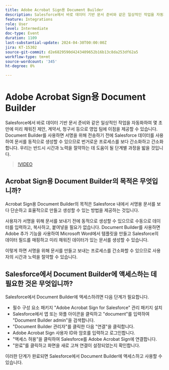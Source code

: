 ```yaml
---
title: Adobe Acrobat Sign용 Document Builder
description: Salesforce에서 바로 데이터 기반 문서 준비와 같은 일상적인 작업을 자동화하여 몇 초 만에 미리 채워진 제안, 계약서, 청구서 등으로 영업 팀에 이점을 제공할 수 있습니다. Document Builder를 사용하면 서명을 위해 전송하기 전에 Salesforce 데이터를 사용하여 문서를 동적으로 생성할 수 있으므로 번거로운 프로세스를 보다 간소화하고 간소화합니다.
feature: Integrations
role: User
level: Intermediate
doc-type: Event
duration: 1109
last-substantial-update: 2024-04-30T00:00:00Z
jira: KT-15302
source-git-commit: d2e6829590d4243409652b16b13c8da253df62a5
workflow-type: tm+mt
source-wordcount: '345'
ht-degree: 0%

---
```



# Adobe Acrobat Sign용 Document Builder

Salesforce에서 바로 데이터 기반 문서 준비와 같은 일상적인 작업을 자동화하여 몇 초 만에 미리 채워진 제안, 계약서, 청구서 등으로 영업 팀에 이점을 제공할 수 있습니다. Document Builder를 사용하면 서명을 위해 전송하기 전에 Salesforce 데이터를 사용하여 문서를 동적으로 생성할 수 있으므로 번거로운 프로세스를 보다 간소화하고 간소화합니다. 우리는 반드시 시간과 노력을 절약하는 데 도움이 될 단계별 과정을 밟을 것입니다.

>[!VIDEO](https://video.tv.adobe.com/v/3428193/?learn=on)

## Acrobat Sign용 Document Builder의 목적은 무엇입니까?

Acrobat Sign용 Document Builder의 목적은 Salesforce 내에서 서명용 문서를 보다 단순하고 효율적으로 만들고 생성할 수 있는 방법을 제공하는 것입니다.

사용자가 서명을 위해 문서를 보내기 전에 동적으로 생성할 수 있으므로 수동으로 데이터를 입력하고, 복사하고, 붙여넣을 필요가 없습니다. Document Builder를 사용하면 Adobe 추가 기능을 사용하여 Microsoft Word에서 템플릿을 만들고 Salesforce의 데이터 필드를 매핑하고 미리 채워진 데이터가 있는 문서를 생성할 수 있습니다.

이렇게 하면 서명을 위해 문서를 만들고 보내는 프로세스를 간소화할 수 있으므로 사용자의 시간과 노력을 절약할 수 있습니다.

## Salesforce에서 Document Builder에 액세스하는 데 필요한 것은 무엇입니까?

Salesforce에서 Document Builder에 액세스하려면 다음 단계가 필요합니다.

* 필수 구성 요소 패키지 &quot;Adobe Acrobat Sign for Salesforce&quot; 관리 패키지 설치
* Salesforce에서 앱 또는 와플 아이콘을 클릭하고 &quot;document&quot;를 입력하여 &quot;Document Builder admin&quot;을 검색합니다.
* &quot;Document Builder 관리자&quot;를 클릭한 다음 &quot;연결&quot;을 클릭합니다.
* Adobe Acrobat Sign 사용자 ID와 암호를 입력하고 로그인합니다.
* &quot;액세스 허용&quot;을 클릭하여 Salesforce를 Adobe Acrobat Sign에 연결합니다.
* &quot;완료&quot;를 클릭하고 화면을 새로 고쳐 연결이 설정되었는지 확인합니다.

이러한 단계가 완료되면 Salesforce에서 Document Builder에 액세스하고 사용할 수 있습니다.